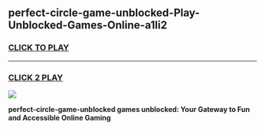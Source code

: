 
## perfect-circle-game-unblocked-Play-Unblocked-Games-Online-a1li2
<h3>
<a href="https://premium76.site?title=perfect-circle-game-unblocked&ref=24A">CLICK TO PLAY</a></h3>
<hr>

<h3>
<a href="https://premium76.site?title=perfect-circle-game-unblocked&ref=24A">CLICK 2 PLAY</a>
  
</h3>

<a href="https://premium76.site?title=perfect-circle-game-unblocked&ref=24A"><img src="https://clearcache.store/games.png"></a>


**perfect-circle-game-unblocked games unblocked: Your Gateway to Fun and Accessible Online Gaming**
